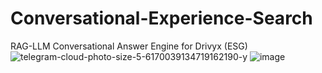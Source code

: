 # Conversational-Experience-Search
RAG-LLM Conversational Answer Engine for Drivyx (ESG)
![telegram-cloud-photo-size-5-6170039134719162190-y](https://github.com/Drivyx-Tech/Conversational-Experience-Search/assets/158010265/67263892-437d-4ce5-8fe6-847bf673cef2)
![image](https://github.com/Drivyx-Tech/Conversational-Experience-Search/assets/158010265/f8832c81-8332-4d91-89e0-94af105e8ea9)
